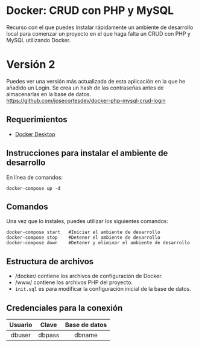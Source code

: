 # Docker: CRUD con PHP y MySQL 
Recurso con el que puedes instalar rápidamente un ambiente de desarrollo local para comenzar un proyecto en el que haga falta un CRUD con PHP y MySQL utilizando Docker.

# Versión 2
Puedes ver una versión más actualizada de esta aplicación en la que he añadido un Login. Se crea un hash de las contraseñas antes de almacenarlas en la base de datos.
https://github.com/josecortesdev/docker-php-mysql-crud-login

## Requerimientos
- [Docker Desktop](https://www.docker.com/products/docker-desktop)

## Instrucciones para instalar el ambiente de desarrollo
En línea de comandos:
```
docker-compose up -d
```

## Comandos
Una vez que lo instales, puedes utilizar los siguientes comandos:
```
docker-compose start   #Iniciar el ambiente de desarrollo
docker-compose stop    #Detener el ambiente de desarrollo
docker-compose down    #Detener y eliminar el ambiente de desarrollo
```
## Estructura de archivos
* /docker/ contiene los archivos de configuración de Docker.
* /www/ contiene los archivos PHP del proyecto.
* ```init.sql``` es para modificar la configuración inicial de la base de datos.

## Credenciales para la conexión
| Usuario | Clave | Base de datos |
| :-------------: | :-------------: | :-------------: |
| dbuser  | dbpass  | dbname  |
